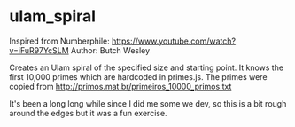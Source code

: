 # ulam_spiral
Inspired from Numberphile:  https://www.youtube.com/watch?v=iFuR97YcSLM
Author:  Butch Wesley

Creates an Ulam spiral of the specified size and starting point.  It knows
the first 10,000 primes which are hardcoded in primes.js.  The primes were copied from http://primos.mat.br/primeiros_10000_primos.txt

It's been a long long while since I did me some we dev, so this is a bit rough around the edges but it was a fun exercise.
